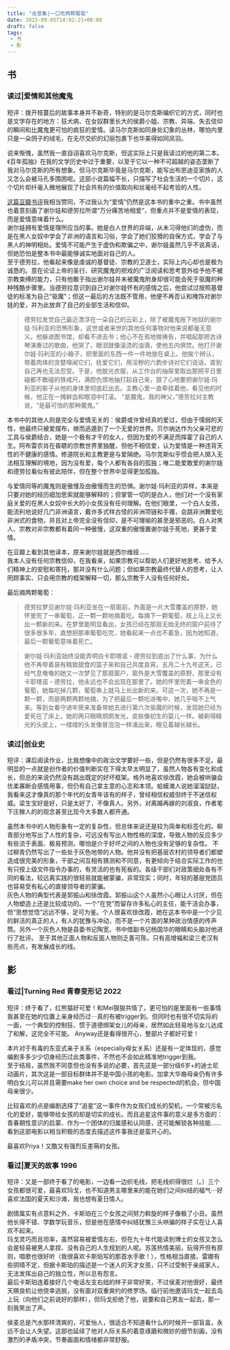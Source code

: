 ```yaml
---
title: "会意集|一口吃两颗葡萄"
date: 2022-09-05T14:02:21+08:00
draft: false
tags: 
 - 书
 - 影
---
```


## 书
### 读过|爱情和其他魔鬼
短评：拨开枝蔓后的故事本身并不新奇，特别的是马尔克斯编织它的方式，同时也是文学存在的地方：狂犬病、在女奴群里长大的侯爵小姐、宗教、异端、失去信仰的瞬间和比魔鬼更可怕的疯狂的爱情。读马尔克斯如同身处幻象的丛林，哪怕内里只是一朵鸽子的绒毛，在无尽交织的幻丽包裹下也华美得如同凤羽。

说来惭愧，虽然我一直自诩喜欢马尔克斯，但这实际上只是我读过的他的第二本。《百年孤独》在我的文学历史中过于重要，以至于它以一种不可超越的姿态垄断了我对马尔克斯的所有想象。但马尔克斯毕竟是马尔克斯，能写出布恩迪亚家族的人又怎么会被马孔多围困呢。这部小说篇幅不长，只描写了社会生活的一个切片，这个切片却纤毫入微地展现了社会共有的价值取向和丝毫经不起考验的人性。

[这篇豆瓣书评](https://book.douban.com/review/8133103/)我相当赞同，不过我认为“爱情”仍然是这本书的重中之重。书中虽然也着意刻画了谢尔娃和德劳拉所谓“万分痛苦地相爱”，但重点并不是爱情的表现，而是爱情意味着什么。  
谢尔娃拥有爱情是理所应当的事。她是白人世界的异端，从未习得他们的虚伪，而是在黑人女奴中学会了非洲的语言和习俗，学会了她们狡猾的自保方式，学会了与黑人的神明相处。爱情不可能产生于虚伪和欺骗之中，谢尔娃虽然几乎不说真话，但她恐怕是整本书中最能够诚实地面对自己的人。  
至于德劳拉，他看起来像是虔诚的基督徒、宗教的卫道士，实际上内心却也是极为诚恳的。意在论证上帝的圣行、研究魔鬼的把戏的广泛阅读和思考意外给予他不被宗教束缚的能力，只有他敢于指出谢尔娃并未被魔鬼附身却很可能会死于驱魔的种种残酷步骤里。当德劳拉意识到自己对谢尔娃怀有的感情之后，他尝试过按照基督徒的标准为自己“驱魔”；但这一最后的方法既不管用，他便不再否认和掩饰对谢尔娃的爱，并为此放弃了自己的全部生活和信仰。
>德劳拉发觉自己最近漂浮在一朵自己的云彩上，除了被魔鬼拖下地狱的谢尔娃·玛利亚的恐怖形象，这世或者来世的其他任何事物对他来说都毫无意义。他躲进图书馆，却看不进去书；他心不在焉地做祷告，并唱起那把古诗琴演奏过的歌曲，他哭了，眼泪就像滚烫的油滴，使他五内俱焚。他打开谢尔娃·玛利亚的小箱子，把里面的东西一件一件地放在桌上。他挨个辨认，带着肉体的贪婪嗅闻它们，抚爱它们，用淫秽的六韵步诗对它们说话，直到自己再也无法忍受。于是，他脱光衣服，从工作台的抽屉里取出那把平日里碰都不敢碰的铁戒尺，满腔仇恨地抽打起自己来，狠了心地要把谢尔娃·玛利亚的影子从他的身体里彻底赶出去。主教心里一直牵挂着他，看见他的时候，他正在一摊鲜血和眼泪中打滚。 “是魔鬼，我的神父，”德劳拉对主教说，“是最可怕的那种魔鬼。”  

本书中的其他人则是完全与爱情无关的：侯爵或许曾经真的爱过，但由于懦弱的天性，他最终只被爱摆布，继而逃遁到了一个无爱的世界。贝尔纳达作为父亲可悲的工具与侯爵结合，她是一个极有才干的女人，但因为爱的不满足而挥霍了自己的人生。阿布雷农肖在昏聩的宗教世界里独醒，但他不相信爱，认为爱情是一种违背天性的不健康的感情。修道院长和主教更是与爱隔绝。马尔克斯似乎惯会把人掷入无法相互理解的境地，因为没有爱，每个人都有各自的孤独；唯二能爱敢爱的谢尔娃和德劳拉看似有彼此陪伴，但在整个世界中显得更加孤独。

与爱情同等的魔鬼则是傲慢及由傲慢而生的恐惧。谢尔娃·玛利亚的异样，本来是只要对她的经历细加思索就能够解释的；但掌管一切的是白人，他们对一个没有家庭关爱的在黑人女奴中长大的小女孩没有任何理解。在他们眼里，一个白人女孩，能流利地说好几门非洲语言，戴许多式样古怪的非洲项链和手镯，会跳非洲舞爱吃非洲式的食物，并且对上帝完全没有信仰，是不可理喻的甚至是邪恶的。白人对黑人、宗教对非宗教都有着同一种傲慢，这双重的傲慢置谢尔娃于死地，更甚于爱情。

在豆瓣上看到其他译本，原来谢尔娃就是西尔维娅……  
我本人没有任何宗教信仰，在我看来，如果宗教可以帮助人们更好地思考、给予人们精神上的安慰和寄托，那并没有什么问题；但如果宗教最终代替人的思考，让人罔顾事实、只会用宗教的框架解释一切，那么宗教于人没有任何好处。

最后摘两颗葡萄：
>德劳拉梦见谢尔娃·玛利亚坐在一扇窗前，外面是一片大雪覆盖的原野，她怀里兜了一串葡萄，正一颗一颗地摘着吃。每摘下一颗葡萄，枝上马上又长出一颗新的来。在梦里能明显看出，女孩已经在那扇无始无终的窗户前待了很多很多年，直想把那串葡萄吃完，她看起来一点也不着急，因为她知道，最后一颗葡萄意味着死亡。

>谢尔娃·玛利亚始终没能弄明白卡耶塔诺・德劳拉到底出了什么事，为什么他不再带着装有精致甜食的篮子来和自己共度良宵。五月二十九号这天，已经气息奄奄的她又一次梦见了那扇窗户，窗外是大雪覆盖的原野，那里没有卡耶塔诺・德劳拉，他永远也不会出现在那里了。她的怀里兜着一串金色的葡萄，她每吃掉几颗，葡萄串上就马上长出新的来。可这一次，她不再是一颗一颗，而是两颗两颗地摘，为了把最后一颗吃进嘴中，她几乎喘不上气来。等到女看守进牢房来准备带她去进行第六次驱魔的时候，发现她已经为爱死在了床上，她的两只眼睛炯炯发光，皮肤像初生的婴儿一样。被剃得精光的头皮上，一缕缕的头发像冒泡泡一样涌出来，眼见着越长越长。
### 读过|创业史
短评：课后阅读作业，比我想像中的政治文学要好一些，但是仍然有很多不足。最明显的一点就是创作者的价值判断实在下得太早太明显了，虽然人物各有变化和成长，但总的来说仍然没有跳出既定的好坏框架。格外地喜欢徐改霞，她会被哄骗会优柔寡断会感情用事，但仍有自己拿主意的心志和本领。蛤蟆滩人说她溜溜跶跶，我看来这才像真的那个年代的女青年该有的样子，曾经相信权威但终于不迷信权威。梁生宝好是好，只是太好了，不像真人。另外，对离婚再嫁的刘淑良，作者笔下庄稼人的的观念甚至比现今大多数人都开通。

虽然本书中的人物形象有一定的复杂性，但总体来说还是较为简单和标签化的。柳青部分地写出了人性的复杂，可远没有写出人物性格的深度，导致人物的反应多少有些流于表面、极易预测，哪怕是介于好坏之间的人物也没有足够的复杂性。
不过柳青仍然写出了一些处于灰色地带的人物。他并没有把基层农村的领导者们都塑造成很完美的形象，干部之间互相有猜测和不同意，有更倾向于结合实际工作的也有只按上级文件指令办事的，有灵活的也有死板的。各级干部们对政策细处各有不同的看法，较远离实践的很轻易就能被蒙骗，非常现实；同时，年轻的基层党团员也容易受有私心的直接领导者的蒙骗。  
灰色人物的典型代表是郭振山和徐改霞。郭振山这个人虽然小心眼让人讨厌，但在人物塑造上还是比较成功的。一个“在党”而留存许多私心的主任，能干活会办事，但“思想觉悟”远远不够，足可为鉴。个人很喜欢徐改霞，她在这本书中是一个少见的鲜活的真正的人，有人的犹豫与冲动，而不是一个片面的某种政治情感的传声筒。另外一个灰色人物是县委书记陶宽，书中借副书记杨国华的眼睛和头脑对他进行了批评。
至于其他正面人物和反面人物则乏善可陈，只有高增福和梁三老汉有些亮点，有发展成长的线。
## 影
### 看过|Turning Red 青春变形记 2022
短评：终于看了，红熊猫好可爱！和Mei狠狠共情了，更可怕的是里面有一些事情我甚至在她的位置上亲身经历过⋯真的有被trigger到。但同时也有很不切实际的一面，一个典型的控制狂、惯于道德绑架女儿的母亲，居然如此轻易地与女儿达成了和解，这完全不可能。 Anyway还是看得很开心，整部片子都好可爱！

本片对于有毒的东亚式亲子关系（especially母女关系）还是有一定体现的，感觉编剧多多少少切身经历过此类事件，不然也不会如此精准地trigger到我。  
至于结局，虽然我不同意但也没有多说的必要，首先这是一部分级6岁+的迪士尼动画片，其次这是一部目标群体并不是中国小孩的电影。加拿大华裔母亲仍有许多明白女儿可以并且需要make her own choice and be respected的机会，但中国母亲很少。

比较喜欢的点是编剧选择了“追星”这一事件作为女孩们成长的契机，一个常被污名化的爱好，能够带给女孩的却是切实的成长。而且追星这件事的意义是多方面的：青春期性意识的启蒙、作为一个团体的归属感和认同感，还可能解锁各种技能……看到这部电影以相当积极的态度去描述这件事我还是蛮开心的。

最喜欢Priya！又酷又有强烈反差萌的女孩。
### 看过|夏天的故事 1996
短评：又是一部终于看了的电影，一边看一边织毛线，把毛线织得很烂（。）三个女孩都很可爱，最喜欢玛戈，也不知道男主哪里来的能在她们之间纠结的福气⋯好喜欢法国的夏天和沙滩，我也想有夏日情人。

剧情属实有点意料之外，卡斯珀在三个女孩之间努力斡旋的样子像极了小丑。虽然他长得不错、学数学玩音乐，但是他在感情中纠结犹豫三头哄骗的样子实在让人喜欢不起来。  
玛戈灵巧而且坦率，虽然容易被爱情左右，但在九十年代能读到博士的女孩又怎么会是轻易被男人拿捏、没有自己的人生规划的人呢。苏莲热情美丽，玩得开但有原则，唱歌也很好听（我很喜欢卡斯珀写的那首水手歌！），性格相当直接。雷娜有些阴晴不定，但据卡斯珀的描述是一个迷人的天才女孩，只不过受制于亲戚家人，无法发挥出自己的独立性，所以总有怨言。  
最后卡斯珀连着接好几个电话左支右绌的样子非常好笑，不过侯麦对他很好，最终天赐良机让他侥幸逃脱，没有面对双重爽约的修罗场。临行前他邀请玛戈一起去岛上玩（向他们之前说好的那样），但玛戈拒绝了他，说要和自己男友一起去，那一刻我笑出了声。

侯麦总是汽水那样清爽的，可爱怡人，很适合不知道看什么的时候开一部盲盒，永远不会让人失望。这部也延续了他对人际关系的着意琢磨和微妙的细节刻画，没有激烈的矛盾冲突，节奏画面和情绪都非常舒服。